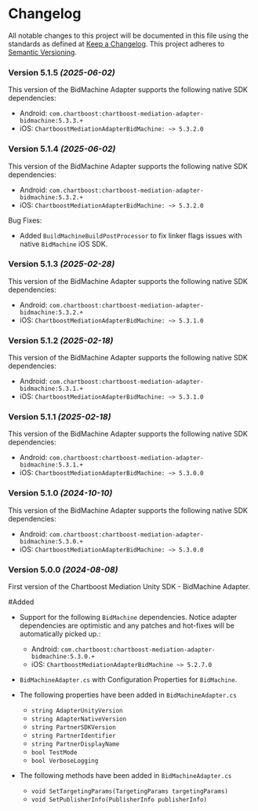 # Changelog
All notable changes to this project will be documented in this file using the standards as defined at [Keep a Changelog](https://keepachangelog.com/en/1.0.0/). This project adheres to [Semantic Versioning](https://semver.org/spec/v2.0.0).

### Version 5.1.5 *(2025-06-02)*
This version of the BidMachine Adapter supports the following native SDK dependencies:
  * Android: `com.chartboost:chartboost-mediation-adapter-bidmachine:5.3.3.+`
  * iOS: `ChartboostMediationAdapterBidMachine: ~> 5.3.2.0`

### Version 5.1.4 *(2025-06-02)*
This version of the BidMachine Adapter supports the following native SDK dependencies:
  * Android: `com.chartboost:chartboost-mediation-adapter-bidmachine:5.3.2.+`
  * iOS: `ChartboostMediationAdapterBidMachine: ~> 5.3.2.0`

Bug Fixes:
 * Added `BuildMachineBuildPostProcessor` to fix linker flags issues with native `BidMachine` iOS SDK.

### Version 5.1.3 *(2025-02-28)*
This version of the BidMachine Adapter supports the following native SDK dependencies:
  * Android: `com.chartboost:chartboost-mediation-adapter-bidmachine:5.3.2.+`
  * iOS: `ChartboostMediationAdapterBidMachine: ~> 5.3.1.0`

### Version 5.1.2 *(2025-02-18)*
This version of the BidMachine Adapter supports the following native SDK dependencies:
  * Android: `com.chartboost:chartboost-mediation-adapter-bidmachine:5.3.1.+`
  * iOS: `ChartboostMediationAdapterBidMachine: ~> 5.3.1.0`

### Version 5.1.1 *(2025-02-18)*
This version of the BidMachine Adapter supports the following native SDK dependencies:
  * Android: `com.chartboost:chartboost-mediation-adapter-bidmachine:5.3.1.+`
  * iOS: `ChartboostMediationAdapterBidMachine: ~> 5.3.0.0`

### Version 5.1.0 *(2024-10-10)*
This version of the BidMachine Adapter supports the following native SDK dependencies:
  * Android: `com.chartboost:chartboost-mediation-adapter-bidmachine:5.3.0.+`
  * iOS: `ChartboostMediationAdapterBidMachine: ~> 5.3.0.0`

### Version 5.0.0 *(2024-08-08)*

First version of the Chartboost Mediation Unity SDK - BidMachine Adapter.

#Added
- Support for the following `BidMachine` dependencies. Notice adapter dependencies are optimistic and any patches and hot-fixes will be automatically picked up.:
    * Android: `com.chartboost:chartboost-mediation-adapter-bidmachine:5.3.0.+`
    * iOS: `ChartboostMediationAdapterBidMachine ~> 5.2.7.0`
    
- `BidMachineAdapter.cs` with Configuration Properties for `BidMachine`.
- The following properties have been added in `BidMachineAdapter.cs`
    * `string AdapterUnityVersion`
    * `string AdapterNativeVersion`
    * `string PartnerSDKVersion`
    * `string PartnerIdentifier`
    * `string PartnerDisplayName`
    * `bool TestMode`
    * `bool VerboseLogging`
- The following methods have been added in `BidMachineAdapter.cs`
    * `void SetTargetingParams(TargetingParams targetingParams)`
    * `void SetPublisherInfo(PublisherInfo publisherInfo)`
